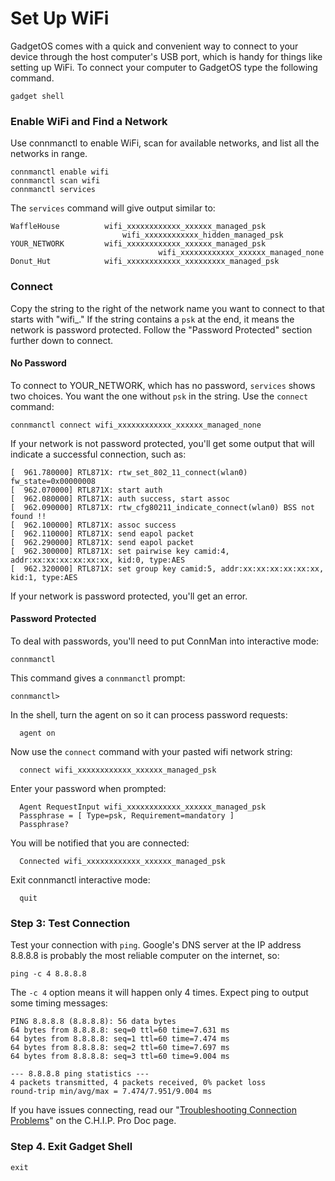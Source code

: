 # Set Up WiFi

GadgetOS comes with a quick and convenient way to connect to your device through the host computer's USB port, which is handy for things like setting up WiFi. To connect your computer to GadgetOS type the following command.

```shell
gadget shell
```
### Enable WiFi and Find a Network

Use connmanctl to enable WiFi, scan for available networks, and list all the networks in range.

```shell
connmanctl enable wifi
connmanctl scan wifi
connmanctl services
```

The `services` command will give output similar to:

```shell
WaffleHouse          wifi_xxxxxxxxxxxx_xxxxxx_managed_psk
                         wifi_xxxxxxxxxxxx_hidden_managed_psk
YOUR_NETWORK         wifi_xxxxxxxxxxxx_xxxxxx_managed_psk
                                 wifi_xxxxxxxxxxxx_xxxxxx_managed_none
Donut_Hut            wifi_xxxxxxxxxxxx_xxxxxxxxx_managed_psk
```

### Connect 

Copy the string to the right of the network name you want to connect to that starts with "wifi_." If the string contains a `psk` at the end, it means the network is password protected. Follow the "Password Protected" section further down to connect.


#### No Password

To connect to YOUR_NETWORK, which has no password, `services` shows two choices. You want the one without `psk` in the string. Use the `connect` command:

```shell
connmanctl connect wifi_xxxxxxxxxxxx_xxxxxx_managed_none
```

If your network is not password protected, you'll get some output that will indicate a successful connection, such as:

```shell
[  961.780000] RTL871X: rtw_set_802_11_connect(wlan0)  fw_state=0x00000008
[  962.070000] RTL871X: start auth
[  962.080000] RTL871X: auth success, start assoc
[  962.090000] RTL871X: rtw_cfg80211_indicate_connect(wlan0) BSS not found !!
[  962.100000] RTL871X: assoc success
[  962.110000] RTL871X: send eapol packet
[  962.290000] RTL871X: send eapol packet
[  962.300000] RTL871X: set pairwise key camid:4, addr:xx:xx:xx:xx:xx:xx, kid:0, type:AES
[  962.320000] RTL871X: set group key camid:5, addr:xx:xx:xx:xx:xx:xx, kid:1, type:AES
```

If your network is password protected, you'll get an error.

#### Password Protected
To deal with passwords, you'll need to put ConnMan into interactive mode:

```shell
connmanctl
```

This command gives a `connmanctl` prompt:

```shell
connmanctl>
```

In the shell, turn the agent on so it can process password requests:

```shell
  agent on
```

Now use the `connect` command with your pasted wifi network string:

```shell
  connect wifi_xxxxxxxxxxxx_xxxxxx_managed_psk
```

Enter your password when prompted:

```shell
  Agent RequestInput wifi_xxxxxxxxxxxx_xxxxxx_managed_psk
  Passphrase = [ Type=psk, Requirement=mandatory ]
  Passphrase?
```

You will be notified that you are connected:

```shell
  Connected wifi_xxxxxxxxxxxx_xxxxxx_managed_psk
```

Exit connmanctl interactive mode:

```shell
  quit
```

### Step 3: Test Connection

Test your connection with `ping`. Google's DNS server at the IP address 8.8.8.8 is probably the most reliable computer on the internet, so:

```shell
ping -c 4 8.8.8.8
```
The `-c 4` option means it will happen only 4 times. Expect ping to output some timing messages:

```shell
PING 8.8.8.8 (8.8.8.8): 56 data bytes
64 bytes from 8.8.8.8: seq=0 ttl=60 time=7.631 ms
64 bytes from 8.8.8.8: seq=1 ttl=60 time=7.474 ms
64 bytes from 8.8.8.8: seq=2 ttl=60 time=7.697 ms
64 bytes from 8.8.8.8: seq=3 ttl=60 time=9.004 ms

--- 8.8.8.8 ping statistics ---
4 packets transmitted, 4 packets received, 0% packet loss
round-trip min/avg/max = 7.474/7.951/9.004 ms
```

If you have issues connecting, read our "[Troubleshooting Connection Problems](https://docs.getchip.com/chip_pro.html#step-3-test-connection)" on the C.H.I.P. Pro Doc page.

### Step 4. Exit Gadget Shell

```
exit
```


